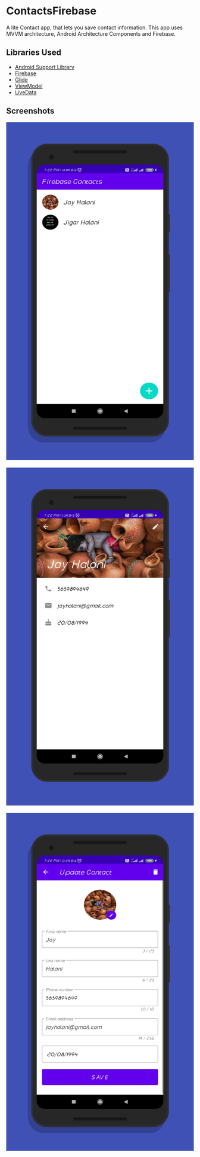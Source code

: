 # ContactsFirebase

A lite Contact app, that lets you save contact information. This app uses MVVM architecture, Android Architecture Components and Firebase.


## Libraries Used

* [Android Support Library](https://developer.android.com/topic/libraries/support-library/)
* [Firebase](https://firebase.google.com/)
* [Glide](https://github.com/bumptech/glide)
* [ViewModel](https://developer.android.com/topic/libraries/architecture/viewmodel)
* [LiveData](https://developer.android.com/topic/libraries/architecture/livedata)

## Screenshots

<img src="./art/screen_1.png">&ensp;<img src="./art/screen_2.png">&ensp;<img src="./art/screen_3.png">

